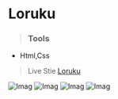 # Loruku

>### Tools
* Html,Css
> Live Stie
> [Loruku](loruku.netlify.app)

![Imag](https://i.ibb.co/mvnbWfR/loruku1.png)
![Imag](https://i.ibb.co/5YjNYRC/loruku2.png)
![Imag](https://i.ibb.co/xDRD1jC/loruku3.png)
![Imag](https://i.ibb.co/0GWKzV2/loruku4.png)
